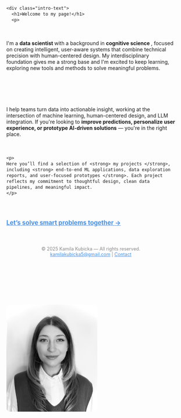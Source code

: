<!DOCTYPE html>
<html lang="en">
<head>
  <meta charset="UTF-8" />
  <meta name="viewport" content="width=device-width, initial-scale=1.0"/>
  <title>My Data Science Portfolio</title>
  <style>
    html {
      scroll-behavior: smooth;
    }

    body {
      font-family: Arial, sans-serif;
      margin: 0;
      padding: 0;
      line-height: 1.6;
      background-color: #f7f7f7;
      color: #333;
    }

    section {
      padding: 60px 20px;
      max-width: 800px;
      margin: 0 auto;
    }

    h1, h2 {
      color: #2c3e50;
    }

    .button {
      display: inline-block;
      padding: 10px 20px;
      background-color: #4a90e2;
      color: white;
      text-decoration: none;
      border-radius: 5px;
      font-weight: bold;
      margin-top: 20px;
    }

    .button:hover {
      background-color: #357abd;
    }

    ul {
      list-style: none;
      padding-left: 0;
    }

    ul li {
      margin-bottom: 10px;
    }

    a {
      color: #4a90e2;
    }

    a:hover {
      text-decoration: underline;
    }

    footer {
      text-align: center;
      padding: 20px;
      font-size: 0.9em;
      color: #888;
    }
  </style>
</head>

<body>

<!-- Home Section -->
<section id="home">
  <style>
    .intro {
      display: flex;
      align-items: flex-start;
      justify-content: space-between;
      gap: 20px;
      flex-wrap: wrap;
    }

    .intro-text {
      flex: 1;
      min-width: 250px;
    }

    .intro img {
      width: 250px;
      height: auto;
      border-radius: 10px;
      object-fit: cover;
      order: 2; /* To force image to appear after text visually */
      margin-top: 90px;
    }

    @media (max-width: 768px) {
      .intro {
        flex-direction: column;
        align-items: center;
      }

      .intro img {
        order: 0;
        width: 100%;
        max-width: 320px;
      }
    }
  </style>


  <div class="intro">
    <img src="zdj_cv.jpg" alt="Kamila Kubicka" />

    <div class="intro-text">
      <h1>Welcome to my page!</h1>
      <p>
  I'm a <strong> data scientist </strong> with a background in <strong> cognitive science </strong>, focused on creating intelligent, user-aware systems that combine technical precision with human-centered design. My interdisciplinary foundation gives me a strong base and I'm excited to keep learning, exploring new tools and methods to solve meaningful problems.
</p>
<p>
  I help teams turn data into actionable insight, working at the intersection of machine learning, human-centered design, and LLM integration. If you're looking to <strong>improve predictions, personalize user experience, or prototype AI-driven solutions</strong> — you're in the right place.
</p>

    <p>
    Here you’ll find a selection of <strong> my projects </strong>, including <strong> end-to-end ML applications, data exploration reports, and user-focused prototypes </strong>. Each project reflects my commitment to thoughtful design, clean data pipelines, and meaningful impact.
    </p>
   <p style="margin-top: 30px;">
  <a href="contact/" style="font-size: 1.2em; font-weight: bold; color: #4a90e2; text-decoration: underline;">
    Let’s solve smart problems together →
  </a>
</p>



  <!-- Footer -->
  <footer>
    © 2025 Kamila Kubicka — All rights reserved.
      <a href="mailto:kamilakubicka5@gmail.com">kamilakubicka5@gmail.com</a> | <a href="contact/">Contact</a>
  </footer>


